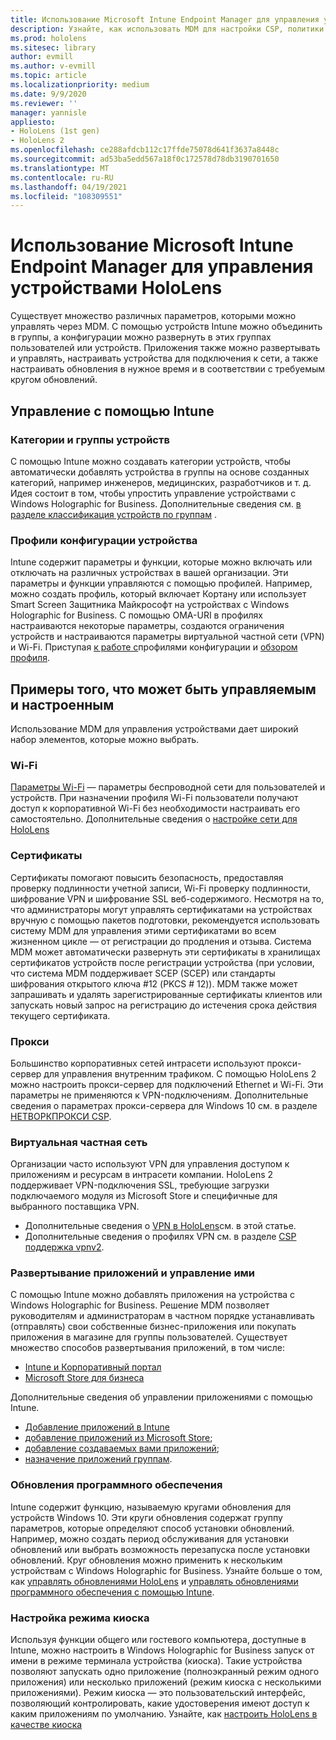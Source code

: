 ```yaml
---
title: Использование Microsoft Intune Endpoint Manager для управления устройствами HoloLens
description: Узнайте, как использовать MDM для настройки CSP, политики и управления устройствами смешанной реальности HoloLens в масштабе с помощью Intune.
ms.prod: hololens
ms.sitesec: library
author: evmill
ms.author: v-evmill
ms.topic: article
ms.localizationpriority: medium
ms.date: 9/9/2020
ms.reviewer: ''
manager: yannisle
appliesto:
- HoloLens (1st gen)
- HoloLens 2
ms.openlocfilehash: ce288afdcb112c17ffde75078d641f3637a8448c
ms.sourcegitcommit: ad53ba5edd567a18f0c172578d78db3190701650
ms.translationtype: MT
ms.contentlocale: ru-RU
ms.lasthandoff: 04/19/2021
ms.locfileid: "108309551"
---
```

# <a name="using-microsofts-endpoint-manager-intune-to-manage-hololens-devices"></a>Использование Microsoft Intune Endpoint Manager для управления устройствами HoloLens

Существует множество различных параметров, которыми можно управлять через MDM. С помощью устройств Intune можно объединить в группы, а конфигурации можно развернуть в этих группах пользователей или устройств. Приложения также можно развертывать и управлять, настраивать устройства для подключения к сети, а также настраивать обновления в нужное время и в соответствии с требуемым кругом обновлений. 

## <a name="how-to-manage-via-intune"></a>Управление с помощью Intune

### <a name="device-categories-and-groups"></a>Категории и группы устройств
С помощью Intune можно создавать категории устройств, чтобы автоматически добавлять устройства в группы на основе созданных категорий, например инженеров, медицинских, разработчиков и т. д. Идея состоит в том, чтобы упростить управление устройствами с Windows Holographic for Business.
Дополнительные сведения см. [в разделе классификация устройств по группам](https://docs.microsoft.com/mem/intune/enrollment/device-group-mapping) .

### <a name="device-configuration-profiles"></a>Профили конфигурации устройства
Intune содержит параметры и функции, которые можно включать или отключать на различных устройствах в вашей организации. Эти параметры и функции управляются с помощью профилей. Например, можно создать профиль, который включает Кортану или использует Smart Screen Защитника Майкрософт на устройствах с Windows Holographic for Business.
C помощью OMA-URI в профилях настраиваются некоторые параметры, создаются ограничения устройств и настраиваются параметры виртуальной частной сети (VPN) и Wi-Fi.
Приступая [к работе с](https://docs.microsoft.com/mem/intune/configuration/device-profiles)профилями конфигурации и [обзором профиля](https://docs.microsoft.com/mem/intune/configuration/device-profile-create).

## <a name="examples-of-what-can-be-managed-and-configured"></a>Примеры того, что может быть управляемым и настроенным

Использование MDM для управления устройствами дает широкий набор элементов, которые можно выбрать. 

### <a name="wi-fi"></a>Wi-Fi
[Параметры Wi-Fi](https://docs.microsoft.com/mem/intune/configuration/wi-fi-settings-configure) — параметры беспроводной сети для пользователей и устройств. При назначении профиля Wi-Fi пользователи получают доступ к корпоративной Wi-Fi без необходимости настраивать его самостоятельно.
Дополнительные сведения о [настройке сети для HoloLens](hololens-commercial-infrastructure.md)

### <a name="certificates"></a>Сертификаты
Сертификаты помогают повысить безопасность, предоставляя проверку подлинности учетной записи, Wi-Fi проверку подлинности, шифрование VPN и шифрование SSL веб-содержимого. Несмотря на то, что администраторы могут управлять сертификатами на устройствах вручную с помощью пакетов подготовки, рекомендуется использовать систему MDM для управления этими сертификатами во всем жизненном цикле — от регистрации до продления и отзыва. Система MDM может автоматически развернуть эти сертификаты в хранилищах сертификатов устройств после регистрации устройства (при условии, что система MDM поддерживает SCEP (SCEP) или стандарты шифрования открытого ключа #12 (PKCS # 12)). MDM также может запрашивать и удалять зарегистрированные сертификаты клиентов или запускать новый запрос на регистрацию до истечения срока действия текущего сертификата. 

### <a name="proxy"></a>Прокси
Большинство корпоративных сетей интрасети используют прокси-сервер для управления внутренним трафиком. С помощью HoloLens 2 можно настроить прокси-сервер для подключений Ethernet и Wi-Fi. Эти параметры не применяются к VPN-подключениям. Дополнительные сведения о параметрах прокси-сервера для Windows 10 см. в разделе [НЕТВОРКПРОКСИ CSP](https://docs.microsoft.com/windows/client-management/mdm/networkproxy-csp).

### <a name="vpn"></a>Виртуальная частная сеть
Организации часто используют VPN для управления доступом к приложениям и ресурсам в интрасети компании. HoloLens 2 поддерживает VPN-подключения SSL, требующие загрузки подключаемого модуля из Microsoft Store и специфичные для выбранного поставщика VPN. 
- Дополнительные сведения о [VPN в HoloLens](hololens-network.md#vpn)см. в этой статье.
- Дополнительные сведения о профилях VPN см. в разделе [CSP поддержка vpnv2](https://docs.microsoft.com/windows/client-management/mdm/vpnv2-csp).

### <a name="deploy-and-manage-apps"></a>Развертывание приложений и управление ими
С помощью Intune можно добавлять приложения на устройства с Windows Holographic for Business. Решение MDM позволяет руководителям и администраторам в частном порядке устанавливать (отправлять) свои собственные бизнес-приложения или покупать приложения в магазине для группы пользователей. Существует множество способов развертывания приложений, в том числе:
-   [Intune и Корпоративный портал]( app-deploy-intune.md)
-   [Microsoft Store для бизнеса]( app-deploy-store-business.md)

Дополнительные сведения об управлении приложениями с помощью Intune.
-   [Добавление приложений в Intune](https://docs.microsoft.com/mem/intune/apps/apps-add)
-   [добавление приложений из Microsoft Store](https://docs.microsoft.com/mem/intune/apps/store-apps-windows);
-   [добавление создаваемых вами приложений](https://docs.microsoft.com/mem/intune/apps/lob-apps-windows);
- [назначение приложений группам](https://docs.microsoft.com/mem/intune/apps/apps-deploy).

### <a name="software-updates"></a>Обновления программного обеспечения
Intune содержит функцию, называемую кругами обновления для устройств Windows 10. Эти круги обновления содержат группу параметров, которые определяют способ установки обновлений. Например, можно создать период обслуживания для установки обновлений или выбрать возможность перезапуска после установки обновлений. Круг обновления можно применить к нескольким устройствам с Windows Holographic for Business.
Узнайте больше о том, как [управлять обновлениями HoloLens](hololens-updates.md) и [управлять обновлениями программного обеспечения с помощью Intune](https://docs.microsoft.com/mem/intune/protect/windows-update-for-business-configure).

### <a name="configure-kiosk-mode"></a>Настройка режима киоска
Используя функции общего или гостевого компьютера, доступные в Intune, можно настроить в Windows Holographic for Business запуск от имени в режиме терминала устройства (киоска). Такие устройства позволяют запускать одно приложение (полноэкранный режим одного приложения) или несколько приложений (режим киоска с несколькими приложениями). Режим киоска — это пользовательский интерфейс, позволяющий контролировать, какие удостоверения имеют доступ к каким приложениям по умолчанию.
Узнайте, как [настроить HoloLens в качестве киоска]( hololens-kiosk.md)

